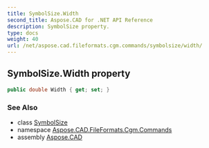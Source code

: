 ```yaml
---
title: SymbolSize.Width
second_title: Aspose.CAD for .NET API Reference
description: SymbolSize property. 
type: docs
weight: 40
url: /net/aspose.cad.fileformats.cgm.commands/symbolsize/width/
---
```

## SymbolSize.Width property

```csharp
public double Width { get; set; }
```

### See Also

* class [SymbolSize](../)
* namespace [Aspose.CAD.FileFormats.Cgm.Commands](../../symbolsize/)
* assembly [Aspose.CAD](../../../)


